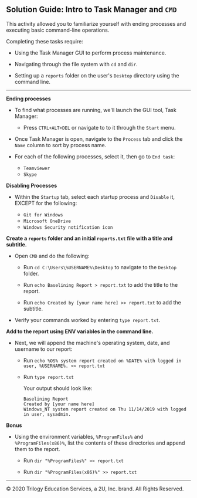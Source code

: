 ## Solution Guide: Intro to Task Manager and `CMD`

This activity allowed you to familiarize yourself with ending processes and executing basic command-line operations.

Completing these tasks require:

- Using the Task Manager GUI to perform process maintenance.

- Navigating through the file system with `cd` and `dir`.

- Setting up a `reports` folder on the user's `Desktop` directory using the command line.

--- 

**Ending processes**

- To find what processes are running, we'll launch the GUI tool, Task Manager: 

  - Press `CTRL+ALT+DEL` or navigate to to it through the `Start` menu. 

- Once Task Manager is open, navigate to the `Process` tab and click the `Name` column to sort by process name.

- For each of the following processes, select it, then go to `End task`:

   - `Teamviewer`
   - `Skype`

**Disabling Processes**

- Within the `Startup` tab, select each startup process and `Disable` it, EXCEPT for the following:

   -  `Git for Windows`
   -  `Microsoft OneDrive`
   -  `Windows Security notification icon`

**Create a `reports` folder and an initial `reports.txt` file with a title and subtitle.**

- Open `CMD` and do the following:

  - Run `cd C:\Users\%USERNAME%\Desktop` to navigate to the `Desktop` folder.

  - Run `echo Baselining Report > report.txt` to add the title to the report.

  - Run `echo Created by [your name here] >> report.txt` to add the subtitle.

- Verify your commands worked by entering `type report.txt`.

**Add to the report using ENV variables in the command line.**
- Next, we will append the machine's operating system, date, and username to our report:

  - Run `echo %OS% system report created on %DATE% with logged in user, %USERNAME%. >> report.txt`

  - Run `type report.txt`

    Your output should look like:
    
    ```console
    Baselining Report
    Created by [your name here]
    Windows_NT system report created on Thu 11/14/2019 with logged in user, sysadmin.
    ```

**Bonus**

- Using the environment variables, `%ProgramFiles%` and `%ProgramFiles(x86)%`, list the contents of these directories and append them to the report.

  - Run `dir "%ProgramFiles%" >> report.txt`

  - Run `dir "%ProgramFiles(x86)%" >> report.txt`

----

© 2020 Trilogy Education Services, a 2U, Inc. brand. All Rights Reserved.
